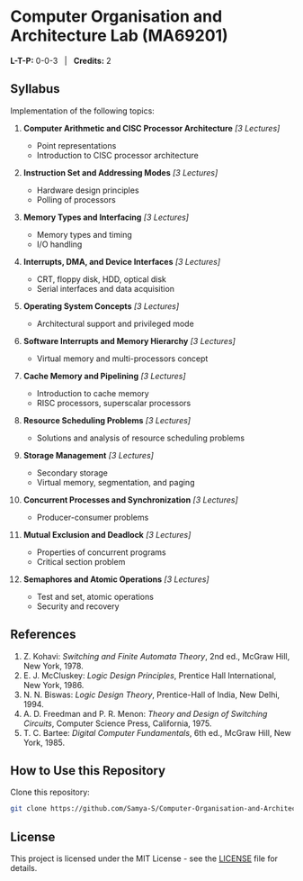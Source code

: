 # Computer Organisation and Architecture Lab (MA69201)

**L-T-P:** 0-0-3 &nbsp; | &nbsp; **Credits:** 2  

## Syllabus

Implementation of the following topics:

1. **Computer Arithmetic and CISC Processor Architecture**  _[3 Lectures]_
   - Point representations  
   - Introduction to CISC processor architecture  

2. **Instruction Set and Addressing Modes**  _[3 Lectures]_
   - Hardware design principles  
   - Polling of processors  

3. **Memory Types and Interfacing**  _[3 Lectures]_
   - Memory types and timing  
   - I/O handling  

4. **Interrupts, DMA, and Device Interfaces**  _[3 Lectures]_
   - CRT, floppy disk, HDD, optical disk  
   - Serial interfaces and data acquisition  

5. **Operating System Concepts**  _[3 Lectures]_
   - Architectural support and privileged mode  

6. **Software Interrupts and Memory Hierarchy**  _[3 Lectures]_
   - Virtual memory and multi-processors concept  

7. **Cache Memory and Pipelining**  _[3 Lectures]_
   - Introduction to cache memory  
   - RISC processors, superscalar processors  

8. **Resource Scheduling Problems**  _[3 Lectures]_
   - Solutions and analysis of resource scheduling problems  

9. **Storage Management**  _[3 Lectures]_
   - Secondary storage  
   - Virtual memory, segmentation, and paging  

10. **Concurrent Processes and Synchronization**  _[3 Lectures]_
    - Producer-consumer problems  

11. **Mutual Exclusion and Deadlock**  _[3 Lectures]_
    - Properties of concurrent programs  
    - Critical section problem  

12. **Semaphores and Atomic Operations**  _[3 Lectures]_
    - Test and set, atomic operations  
    - Security and recovery  

## References

1. Z. Kohavi: *Switching and Finite Automata Theory*, 2nd ed., McGraw Hill, New York, 1978.  
2. E. J. McCluskey: *Logic Design Principles*, Prentice Hall International, New York, 1986.  
3. N. N. Biswas: *Logic Design Theory*, Prentice-Hall of India, New Delhi, 1994.  
4. A. D. Freedman and P. R. Menon: *Theory and Design of Switching Circuits*, Computer Science Press, California, 1975.  
5. T. C. Bartee: *Digital Computer Fundamentals*, 6th ed., McGraw Hill, New York, 1985.


## How to Use this Repository

Clone this repository:  
```bash
git clone https://github.com/Samya-S/Computer-Organisation-and-Architecture-Lab.git
```


## License

This project is licensed under the MIT License - see the [LICENSE](LICENSE) file for details.